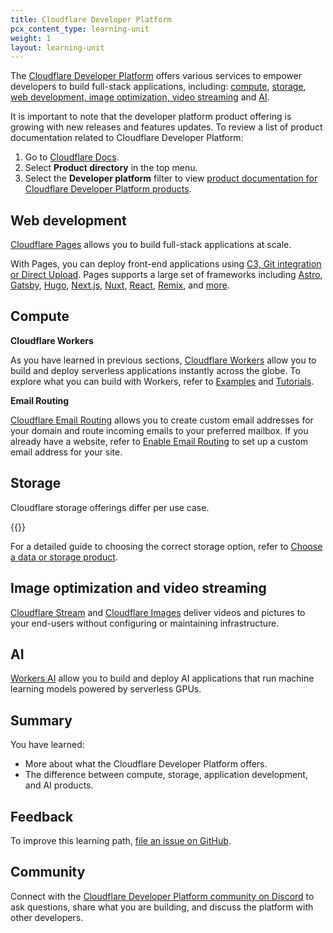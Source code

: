 ```yaml
---
title: Cloudflare Developer Platform
pcx_content_type: learning-unit
weight: 1
layout: learning-unit
---
```



The [Cloudflare Developer Platform](https://www.cloudflare.com/developer-platform/products/) offers various services to empower developers to build full-stack applications, including: [compute](https://www.cloudflare.com/developer-platform/products/#compute), [storage](https://www.cloudflare.com/developer-platform/products/#storage), [web development, image optimization, video streaming](https://www.cloudflare.com/developer-platform/products/#webdev) and [AI](https://ai.cloudflare.com/).

It is important to note that the developer platform product offering is growing with new releases and features updates. To review a list of product documentation related to Cloudflare Developer Platform:

1. Go to [Cloudflare Docs](https://developers.cloudflare.com).
2. Select **Product directory** in the top menu.
3. Select the **Developer platform** filter to view [product documentation for Cloudflare Developer Platform products](/products/?product-group=Developer+platform).

## Web development

[Cloudflare Pages](/pages/) allows you to build full-stack applications at scale.

With Pages, you can deploy front-end applications using [C3, Git integration or Direct Upload](/pages/get-started/). Pages supports a large set of frameworks including [Astro](/pages/framework-guides/deploy-an-astro-site/), [Gatsby](/pages/framework-guides/deploy-a-gatsby-site/), [Hugo](/pages/framework-guides/deploy-a-hugo-site/), [Next.js](/pages/framework-guides/nextjs/), [Nuxt](/pages/framework-guides/deploy-a-nuxt-site/), [React](/pages/framework-guides/deploy-a-react-site/), [Remix](/pages/framework-guides/deploy-a-remix-site/), and [more](/pages/framework-guides/).

## Compute

**Cloudflare Workers**

As you have learned in previous sections, [Cloudflare Workers](/workers/) allow you to build and deploy serverless applications instantly across the globe. To explore what you can build with Workers, refer to [Examples](/workers/examples/) and [Tutorials](/workers/tutorials/).

**Email Routing**

[Cloudflare Email Routing](/email-routing/) allows you to create custom email addresses for your domain and route incoming emails to your preferred mailbox. If you already have a website, refer to [Enable Email Routing](/email-routing/get-started/enable-email-routing/) to set up a custom email address for your site.

## Storage

Cloudflare storage offerings differ per use case.

{{<render file="/_storage-products-table.md" productFolder="/workers/">}}

For a detailed guide to choosing the correct storage option, refer to [Choose a data or storage product](/workers/platform/storage-options/).

## Image optimization and video streaming

[Cloudflare Stream](https://developers.cloudflare.com/stream/) and [Cloudflare Images](https://developers.cloudflare.com/images/) deliver videos and pictures to your end-users without configuring or maintaining infrastructure.

## AI

[Workers AI](/workers-ai/) allow you to build and deploy AI applications that run machine learning models powered by serverless GPUs.

## Summary

You have learned:

- More about what the Cloudflare Developer Platform offers.
- The difference between compute, storage, application development, and AI products.

## Feedback

To improve this learning path, [file an issue on GitHub](https://github.com/cloudflare/cloudflare-docs/issues/new/choose).

## Community

Connect with the [Cloudflare Developer Platform community on Discord](https://discord.cloudflare.com) to ask questions, share what you are building, and discuss the platform with other developers.